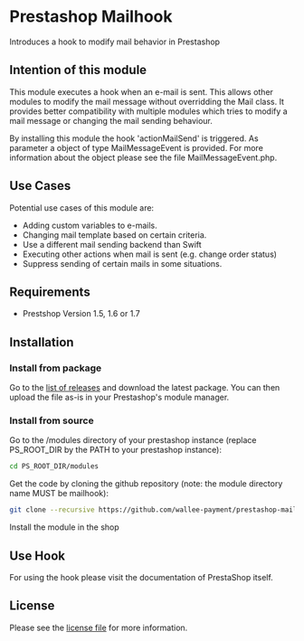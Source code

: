 # Prestashop Mailhook
Introduces a hook to modify mail behavior in Prestashop

## Intention of this module

This module executes a hook when an e-mail is sent. This allows other modules to 
modify the mail message without overridding the Mail class. It provides 
better compatibility with multiple modules which tries to modify a mail message or
changing the mail sending behaviour.

By installing this module the hook 'actionMailSend' is triggered. As parameter a object
of type MailMessageEvent is provided. For more information about the object please see the 
file MailMessageEvent.php.

## Use Cases

Potential use cases of this module are:
 - Adding custom variables to e-mails.
 - Changing mail template based on certain criteria.
 - Use a different mail sending backend than Swift
 - Executing other actions when mail is sent (e.g. change order status)
 - Suppress sending of certain mails in some situations.

## Requirements

 - Prestshop Version 1.5, 1.6 or 1.7

## Installation

### Install from package

Go to the [list of releases](https://github.com/wallee-payment/prestashop-mailhook/releases) and download the latest package.
You can then upload the file as-is in your Prestashop's module manager.

### Install from source

Go to the /modules directory of your prestashop instance (replace PS_ROOT_DIR by the PATH to your prestashop instance):

```bash
cd PS_ROOT_DIR/modules
```

Get the code by cloning the github repository (note: the module directory name MUST be mailhook):

```bash
git clone --recursive https://github.com/wallee-payment/prestashop-mailhook.git mailhook
```
Install the module in the shop

  
## Use Hook

For using the hook please visit the documentation of PrestaShop itself.

## License

Please see the [license file](./LICENSE) for more information.